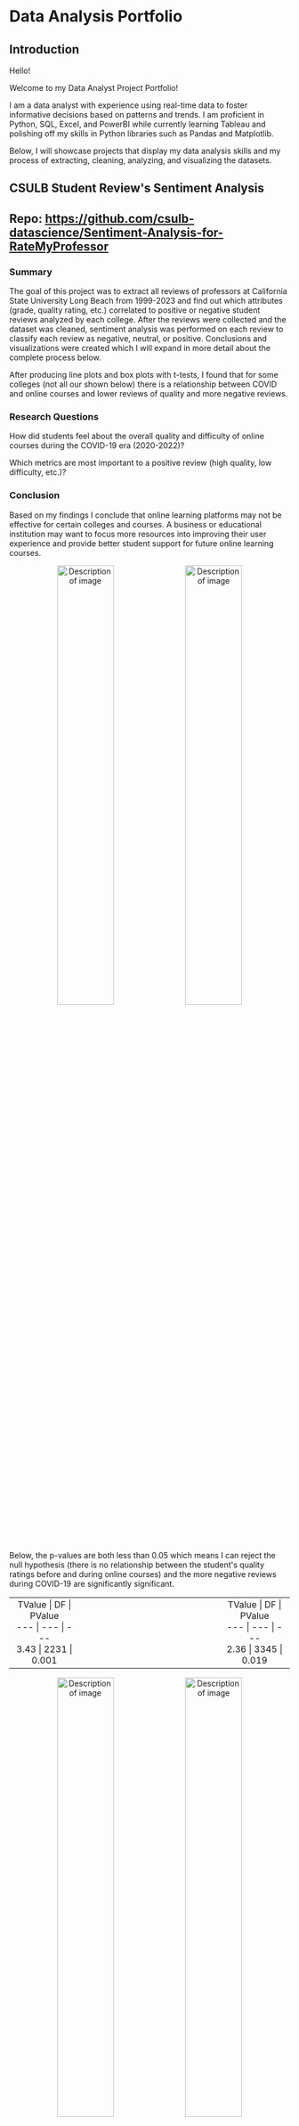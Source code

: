 # Data Analysis Portfolio
## Introduction
Hello!

Welcome to my Data Analyst Project Portfolio! 

I am a data analyst with experience using real-time data to foster informative decisions based on patterns and trends. I am proficient in Python, SQL, Excel, and PowerBI while currently learning Tableau and polishing off my skills in Python libraries such as Pandas and Matplotlib.

Below, I will showcase projects that display my data analysis skills and my process of extracting, cleaning, analyzing, and visualizing the datasets.

## CSULB Student Review's Sentiment Analysis 
## Repo: https://github.com/csulb-datascience/Sentiment-Analysis-for-RateMyProfessor
### Summary

The goal of this project was to extract all reviews of professors at California State University Long Beach from 1999-2023 and find out which attributes (grade, quality rating, etc.) correlated to positive or negative student reviews analyzed by each college. After the reviews were collected and the dataset was cleaned, sentiment analysis was performed on each review to classify each review as negative, neutral, or positive. Conclusions and visualizations were created which I will expand in more detail about the complete process below.

After producing line plots and box plots with t-tests, I found that for some colleges (not all our shown below) there is a relationship between COVID and online courses and lower reviews of quality and more negative reviews.

### Research Questions
How did students feel about the overall quality and difficulty of online courses during the COVID-19 era (2020-2022)?

Which metrics are most important to a positive review (high quality, low difficulty, etc.)?

### Conclusion

Based on my findings I conclude that online learning platforms may not be effective for certain colleges and courses. A business or educational institution may want to focus more resources into improving their user experience and provide better student support for future online learning courses.

<p align="center">
  <img src="https://github.com/user-attachments/assets/a4185b69-8e36-4a1f-ae7e-b16dc209e670" alt="Description of image" width="45%" style="display: inline-block;">
  <img src="https://github.com/user-attachments/assets/618e5224-f0bf-4a20-9eb2-13b901538e41" alt="Description of image" width="45%" style="display: inline-block;">
</p>

Below, the p-values are both less than 0.05 which means I can reject the null hypothesis (there is no relationship between the student's quality ratings before and during online courses) and the more negative reviews during COVID-19 are significantly significant.

<table align="center">
  <tr>
    <td align="center">
      TValue | DF | PValue <br>
      --- | --- | --- <br>
      3.43 | 2231 | 0.001
    </td>
    <td align="center" style="width: 50%;"></td> <!-- Spacer -->
    <td align="center">
      TValue | DF | PValue <br>
      --- | --- | --- <br>
      2.36 | 3345 | 0.019
    </td>
  </tr>
</table>

<p align="center">
  <img src="https://github.com/user-attachments/assets/591658f4-a92a-4300-8573-5312ec18128a" alt="Description of image" width="45%" style="display: inline-block;">
  <img src="https://github.com/user-attachments/assets/cc5b1ba8-6a35-499a-8cc1-d420a350e000" alt="Description of image" width="45%" style="display: inline-block;">
</p>

### Challenges

The most significant challenge I faced was after collecting all the reviews, I noticed that the same professor would have more than one entry because students either misspelled their name or they taught courses in slightly different departments. To resolve this issue, I combined two string distance metrics (Levenshtein and Jaro-Winkler) to perform name matching (done in Python) and create a mapping table (a CSV manipulated in Excel) that I used to match reviews that pertained to the same professor using their instructorIDs. My mapping table consists of over 250 paired professors.

<p align="center">
  <img src="https://github.com/user-attachments/assets/a1bd5f1f-4d47-4233-ae50-f9d5c4211591" alt="Description of image" width="90%" style="display: inline-block;">
</p>

### Data Collection and Preparation

To collect the required student review data I used the following API: https://github.com/Nobelz/RateMyProfessorAPI and the Python package Selenium to extract the elements I was looking for. I used the XPath of the element on the page to tell the script what to extract and store all these attributes and instructors in a MySQL database. I then extracted the database into a CSV for cleansing the dataset and managing it in Excel.

<p align="center">
  <img src="https://github.com/user-attachments/assets/06dbb53d-0a07-492b-a36c-74beff20baf4" alt="Description of image" width="90%" style="display: inline-block;">
</p>

To prepare my data for creating visualizations using Minitab and PowerBI I needed to organize my data by college, aggregate the dates into years and remove duplicate or misspelled majors (ex. Computer Science and ComputerScience need to be one major). To accomplish this, I created pivot tables in Excel for each college that I could use to create visualizations of the data as seen above.

### PowerBI Interactive Dashboard

Below is a dashboard I created that uses a slicer to give insights and analyze snapshots of the data between different dates (top right).

<p align="center">
  <img src="https://github.com/user-attachments/assets/e98d43a5-6118-4d48-ab58-75b3dc88481a" alt="Description of image" width="90%" style="display: inline-block;">
</p>
